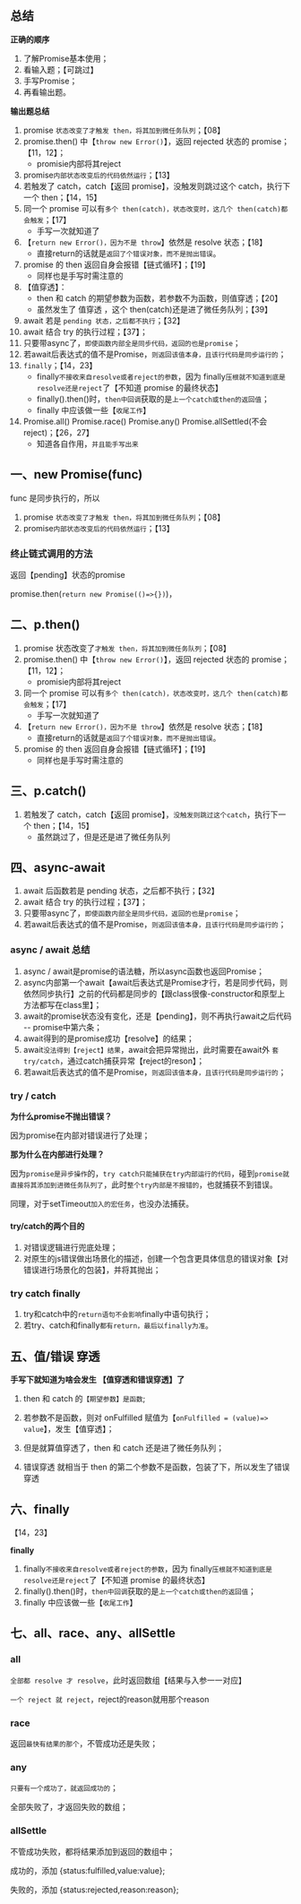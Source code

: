 ## 总结

**正确的顺序**

1. 了解Promise基本使用；
2. 看输入题；【可跳过】
3. 手写Promise；
4. 再看输出题。

**输出题总结**

1. promise `状态改变了才触发 then，将其加到微任务队列`；【08】
2. promise.then() 中【`throw new Error()`】，返回 rejected 状态的 promise；【11，12】；
   - promisie内部将其reject
3. promise`内部状态改变后的代码依然运行`；【13】
4. 若触发了 catch，catch【返回 promise】，没触发则跳过这个 catch，执行下一个 then；【14，15】
5. 同一个 promise 可以有`多个 then(catch)，状态改变时，这几个 then(catch)都会触发`；【17】
   - 手写一次就知道了
6. 【`return new Error()，因为不是 throw`】依然是 resolve 状态；【18】
   - 直接return的话就是`返回了个错误对象，而不是抛出错误`。
7. promise 的 then 返回自身会报错【链式循环】；【19】
   - 同样也是手写时需注意的
8. 【值穿透】：
   - then 和 catch 的期望参数为函数，若参数不为函数，则值穿透；【20】
   - 虽然发生了 值穿透 ，这个 then(catch)还是进了微任务队列；【39】
9. await 若是 `pending 状态，之后都不执行`；【32】
10. await 结合 try 的执行过程；【37】；
11. 只要带async了，`即使函数内部全是同步代码，返回的也是promise`；
12. 若await后表达式的值不是Promise，`则返回该值本身，且该行代码是同步运行的`；
13. `finally`；【14，23】
    - finally`不接收来自resolve或者reject的参数`，因为 finally`压根就不知道到底是resolve还是reject`了【不知道 promise 的最终状态】
    - finally().then()时，`then中回调`获取的是`上一个catch或then的返回值`；
    - finally 中应该做一些【`收尾工作`】
14. Promise.all() Promise.race() Promise.any() Promise.allSettled(不会 reject)；【26，27】
    - 知道各自作用，`并且能手写出来`

## 一、new Promise(func)

func 是同步执行的，所以

1. promise `状态改变了才触发 then，将其加到微任务队列`；【08】
2. promise`内部状态改变后的代码依然运行`；【13】



### **终止链式调用的方法**

返回【pending】状态的promise

promise.then(`return new Promise(()=>{})`)，

## 二、p.then()

1. promise 状态改变了`才触发 then，将其加到微任务队列`；【08】
2. promise.then() 中【`throw new Error()`】，返回 rejected 状态的 promise；【11，12】；
   - promisie内部将其reject
3. 同一个 promise 可以有`多个 then(catch)，状态改变时，这几个 then(catch)都会触发`；【17】
   - 手写一次就知道了
4. 【`return new Error()，因为不是 throw`】依然是 resolve 状态；【18】
   - 直接return的话就是`返回了个错误对象，而不是抛出错误`。
5. promise 的 then 返回自身会报错【链式循环】；【19】
   - 同样也是手写时需注意的

## 三、p.catch()

1. 若触发了 catch，catch【返回 promise】，`没触发则跳过这个catch`，执行下一个 then；【14，15】
   - 虽然跳过了，但是还是进了微任务队列

## 四、async-await

1. await 后函数若是 pending 状态，之后都不执行；【32】
2. await 结合 try 的执行过程；【37】；
3. 只要带async了，`即使函数内部全是同步代码，返回的也是promise`；
4. 若await后表达式的值不是Promise，`则返回该值本身，且该行代码是同步运行的`；



### async / await 总结

1. async / await是promise的语法糖，所以async函数也返回Promise；
2. async内部第一个await【await后表达式是Promise才行，若是同步代码，则依然同步执行】之前的代码都是同步的【跟class很像-constructor和原型上方法都写在class里】；
3. await的promise状态没有变化，还是【pending】，则不再执行await之后代码 -- promise中第六条；
4. await得到的是promise成功【resolve】的结果；
5. await`没法得到【reject】结果`，await会把异常抛出，此时需要在await外 `套try/catch`，通过catch捕获异常【reject的reson】；
6. 若await后表达式的值不是Promise，`则返回该值本身，且该行代码是同步运行的`；

### try / catch

**为什么promise不抛出错误？**

因为promise在内部对错误进行了处理；



**那为什么在内部进行处理？**

因为`promise是异步操作`的，`try catch只能捕获在try内部运行的代码`，碰到`promise就直接将其添加到进微任务队列了`，此时`整个try内部是不报错的`，也就捕获不到错误。

同理，对于setTimeout`加入的宏任务`，也没办法捕获。



#### try/catch的两个目的

1. 对错误逻辑进行兜底处理；
2. 对原生的js错误做出场景化的描述，创建一个包含更具体信息的错误对象【对错误进行场景化的包装】，并将其抛出；

### try catch finally

1. try和catch中的`return语句不会影响`finally中语句执行；
2. 若try、catch和finally`都有return，最后以finally为准`。

## 五、值/错误 穿透

**手写下就知道为啥会发生 【值穿透和错误穿透】了**

1. then 和 catch 的`【期望参数】是函数`;

2. 若参数不是函数，则对 onFulfilled 赋值为【`onFulfilled = (value)=> value`】，发生【值穿透】；

3. 但是就算值穿透了，then 和 catch 还是进了微任务队列；

4. 错误穿透 就相当于 then 的第二个参数不是函数，包装了下，所以发生了错误穿透

## 六、finally

【14，23】

**finally**

1. finally`不接收来自resolve或者reject的参数`，因为 finally`压根就不知道到底是resolve还是reject`了【不知道 promise 的最终状态】
2. finally().then()时，`then中回调`获取的是`上一个catch或then的返回值`；
3. finally 中应该做一些【`收尾工作`】

## 七、all、race、any、allSettle

### all

`全部都 resolve 才 resolve`，此时返回数组【结果与入参一一对应】

`一个 reject 就 reject`，reject的reason就用那个reason

### race

返回`最快有结果的那个`，不管成功还是失败；

### any

`只要有一个成功了，就返回成功的`；

全部失败了，才返回失败的数组；

### allSettle

不管成功失败，都将结果添加到返回的数组中；

成功的，添加 {status:fulfilled,value:value};

失败的，添加 {status:rejected,reason:reason};
